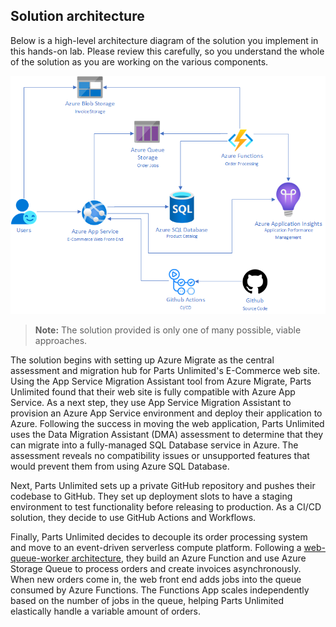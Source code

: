 ## Solution architecture

Below is a high-level architecture diagram of the solution you implement in this hands-on lab. Please review this carefully, so you understand the whole of the solution as you are working on the various components.

![This solution diagram includes a high-level overview of the architecture implemented within this hands-on lab.](media/architecture-diagram.png "Solution architecture diagram")

> **Note:** The solution provided is only one of many possible, viable approaches.

The solution begins with setting up Azure Migrate as the central assessment and migration hub for Parts Unlimited's E-Commerce web site. Using the App Service Migration Assistant tool from Azure Migrate, Parts Unlimited found that their web site is fully compatible with Azure App Service. As a next step, they use App Service Migration Assistant to provision an Azure App Service environment and deploy their application to Azure. Following the success in moving the web application, Parts Unlimited uses the Data Migration Assistant (DMA) assessment to determine that they can migrate into a fully-managed SQL Database service in Azure. The assessment reveals no compatibility issues or unsupported features that would prevent them from using Azure SQL Database.

Next, Parts Unlimited sets up a private GitHub repository and pushes their codebase to GitHub. They set up deployment slots to have a staging environment to test functionality before releasing to production. As a CI/CD solution, they decide to use GitHub Actions and Workflows.

Finally, Parts Unlimited decides to decouple its order processing system and move to an event-driven serverless compute platform. Following a [web-queue-worker architecture](https://docs.microsoft.com/en-us/azure/architecture/guide/architecture-styles/web-queue-worker), they build an Azure Function and use Azure Storage Queue to process orders and create invoices asynchronously. When new orders come in, the web front end adds jobs into the queue consumed by Azure Functions. The Functions App scales independently based on the number of jobs in the queue, helping Parts Unlimited elastically handle a variable amount of orders.


